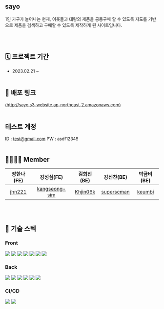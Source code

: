 ## sayo


1인 가구가 늘어나는 현재, 이웃들과 대량의 제품을 공동구매 할 수 있도록 지도를 기반으로 제품을 검색하고 구매할 수 있도록 제작하게 된 사이트입니다.

</br></br>

## 🗓️ 프로젝트 기간
- 2023.02.21 ~ 
</br></br>

## :link: 배포 링크
[(http://sayo.s3-website.ap-northeast-2.amazonaws.com)](http://sayo.s3-website.ap-northeast-2.amazonaws.com)
</br></br>


##  테스트 계정
ID : test@gmail.com
PW : asdf1234!!
</br></br>

## 👨‍👩‍👧‍👦 Member

| 장한나(FE) |  강성심(FE)  |  김희진(BE)  |  강신찬(BE) |  박금비(BE) |
|       :-: |       :-: |         :-: |       :-: |        :-: |
| [jhn221](https://github.com/jhn221) | [kangseong-sim](https://github.com/kangseong-sim) | [Khjin06k](https://github.com/Khjin06k) | [superscman](https://github.com/superscman)| [keumbi](https://github.com/keumbi)
</br></br>

## :low_brightness: 기술 스텍

### Front

<img src="https://img.shields.io/badge/react-61DAFB?style=for-the-badge&logo=react&logoColor=black"> <img src="https://img.shields.io/badge/styledcomponents-DB7093?style=for-the-badge&logo=styledcomponents&logoColor=black"> <img src="https://img.shields.io/badge/React_Query-FF4154?style=for-the-badge&logo=React_Query&logoColor=white"> <img src="https://img.shields.io/badge/React_Router-CA4245?style=for-the-badge&logo=React_Router&logoColor=white"/> <img src="https://img.shields.io/badge/Axios-181717?style=for-the-badge&logo=Axios&logoColor=white"> <img src="https://img.shields.io/badge/html5-E34F26?style=for-the-badge&logo=html5&logoColor=white"> <img src="https://img.shields.io/badge/TypeScript-FFC000?style=for-the-badge&logo=typeScript&logoColor=black"/> 

### Back

<img src="https://img.shields.io/badge/spring-6DB33F?style=for-the-badge&logo=spring&logoColor=white"/> <img src="https://img.shields.io/badge/springBoot-6DB33F?style=for-the-badge&logo=springBoot&logoColor=white"/> <img src="https://img.shields.io/badge/JAVA-F05032?style=for-the-badge&logo=JAVA&logoColor=white"/> <img src="https://img.shields.io/badge/MySQL-4479A1?style=for-the-badge&logo=MySQL&logoColor=white"/> <img src="https://img.shields.io/badge/Apache-D22128?style=for-the-badge&logo=Apache&logoColor=white"/> <img src="https://img.shields.io/badge/SpringSecurity-6DB33F?style=for-the-badge&logo=SpringSecurity&logoColor=white"/>


### CI/CD

<img src="https://img.shields.io/badge/Amazon S3-569A31?style=for-the-badge&logo=Amazon S3&logoColor=white"/> <img src="https://img.shields.io/badge/Amazon EC2-FF9900?style=for-the-badge&logo=Amazon EC2&logoColor=white"/>
</br></br>

